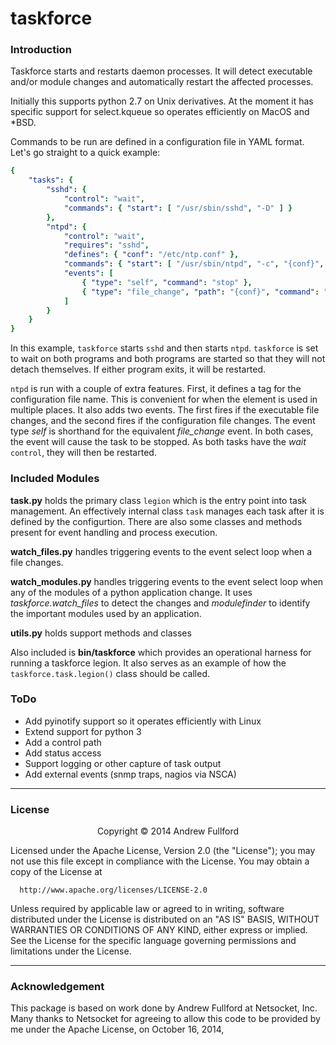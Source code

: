 taskforce
=========

### Introduction ###
Taskforce starts and restarts daemon processes.  It will detect executable and/or module changes and automatically restart the affected processes.

Initially this supports python 2.7 on Unix derivatives.  At the moment it has specific support for select.kqueue so operates efficiently on MacOS and *BSD.

Commands to be run are defined in a configuration file in YAML format.  Let's go straight to a quick example:

```YAML
{
    "tasks": {
        "sshd": {
            "control": "wait",
            "commands": { "start": [ "/usr/sbin/sshd", "-D" ] }
        },
        "ntpd": {
            "control": "wait",
            "requires": "sshd",
            "defines": { "conf": "/etc/ntp.conf" },
            "commands": { "start": [ "/usr/sbin/ntpd", "-c", "{conf}", "-n"] },
            "events": [
                { "type": "self", "command": "stop" },
                { "type": "file_change", "path": "{conf}", "command": "stop" }
            ]
        }
    }
}
```
In this example, `taskforce` starts `sshd` and then starts `ntpd`.  `taskforce` is set to wait on both programs and both
programs are started so that they will not detach themselves.  If either program exits, it will be restarted.

`ntpd` is run with a couple of extra features.  First, it defines a tag for the configuration file name.  This is convenient
for when the element is used in multiple places.  It also adds two events.  The first fires if the executable file changes, and
the second fires if the configuration file changes.  The event type _self_ is shorthand for the equivalent _file_change_ event.
In both cases, the event will cause the task to be stopped.  As both tasks have the _wait_ `control`, they will then be
restarted.

### Included Modules ###
**task.py** holds the primary class `legion` which is the entry point into task management.  An effectively internal class
`task` manages each task after it is defined by the configurtion.  There are also some classes and methods present for
event handling and process execution.

**watch_files.py** handles triggering events to the event select loop when a file changes.

**watch_modules.py** handles triggering events to the event select loop when any of the modules of a python application change.
It uses *taskforce.watch_files* to detect the changes and *modulefinder* to identify the important modules used by an application.

**utils.py** holds support methods and classes

Also included is **bin/taskforce** which provides an operational harness for running a taskforce legion.  It also serves as an
example of how the `taskforce.task.legion()` class should be called.

### ToDo ###
* Add pyinotify support so it operates efficiently with Linux
* Extend support for python 3
* Add a control path
* Add status access
* Support logging or other capture of task output
* Add external events (snmp traps, nagios via NSCA)

---
### License ###
<center>
Copyright &copy; 2014 Andrew Fullford
</center>

Licensed under the Apache License, Version 2.0 (the "License");
you may not use this file except in compliance with the License.
You may obtain a copy of the License at

      http://www.apache.org/licenses/LICENSE-2.0

Unless required by applicable law or agreed to in writing, software
distributed under the License is distributed on an "AS IS" BASIS,
WITHOUT WARRANTIES OR CONDITIONS OF ANY KIND, either express or implied.
See the License for the specific language governing permissions and
limitations under the License.

---
### Acknowledgement ###
This package is based on work done by Andrew Fullford at Netsocket, Inc.  Many thanks to Netsocket for agreeing
to allow this code to be provided by me under the Apache License, on October 16, 2014,
